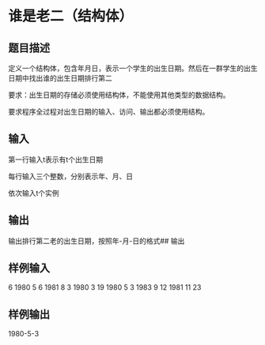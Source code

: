  # 谁是老二（结构体） ## 题目描述 定义一个结构体，包含年月日，表示一个学生的出生日期。然后在一群学生的出生日期中找出谁的出生日期排行第二  要求：出生日期的存储必须使用结构体，不能使用其他类型的数据结构。  要求程序全过程对出生日期的输入、访问、输出都必须使用结构。  ## 输入 第一行输入t表示有t个出生日期  每行输入三个整数，分别表示年、月、日  依次输入t个实例  ## 输出 输出排行第二老的出生日期，按照年-月-日的格式## 输出  ## 样例输入 6 1980 5 6 1981 8 3 1980 3 19 1980 5 3 1983 9 12 1981 11 23 ## 样例输出 1980-5-3 